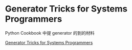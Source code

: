 # Generator Tricks for Systems Programmers 

Python Cookbook 中提 generator 的到的材料 

[Generator Tricks for Systems Programmers](http://www.dabeaz.com/generators/)
